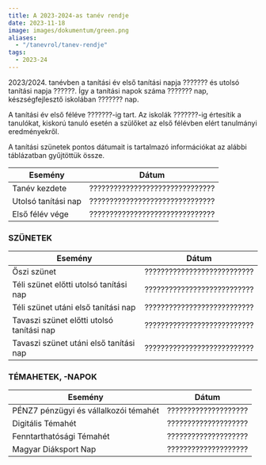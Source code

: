 ```yaml
---
title: A 2023-2024-as tanév rendje
date: 2023-11-18
image: images/dokumentum/green.png
aliases:
  - "/tanevrol/tanev-rendje"
tags:
  - 2023-24
---
```


2023/2024. tanévben a tanítási év első tanítási napja ??????? és utolsó tanítási napja ??????. Így a tanítási napok száma ??????? nap, készségfejlesztő iskolában ??????? nap.

A tanítási év első féléve ???????-ig tart. Az iskolák ???????-ig értesítik a tanulókat, kiskorú tanuló esetén a szülőket az első félévben elért tanulmányi eredményekről.

A tanítási szünetek pontos dátumait is tartalmazó információkat az alábbi táblázatban gyűjtöttük össze.

| Esemény             | Dátum                           |
|---------------------|---------------------------------|
| Tanév kezdete       | ??????????????????????????????? |
| Utolsó tanítási nap | ??????????????????????????????? |
| Első félév vége     | ??????????????????????????????? |

### SZÜNETEK

| Esemény                                   | Dátum                       |
|-------------------------------------------|-----------------------------|
| Őszi szünet                               | ??????????????????????????? |
| Téli szünet előtti utolsó tanítási nap    | ??????????????????????????? |
| Téli szünet utáni első tanítási nap       | ??????????????????????????? |
| Tavaszi szünet előtti utolsó tanítási nap | ??????????????????????????? |
| Tavaszi szünet utáni első tanítási nap    | ??????????????????????????? |

### TÉMAHETEK, -NAPOK

| Esemény                               | Dátum                |
|---------------------------------------|----------------------|
| PÉNZ7 pénzügyi és vállalkozói témahét | ???????????????????? |
| Digitális Témahét                     | ???????????????????? |
| Fenntarthatósági Témahét              | ???????????????????? |
| Magyar Diáksport Nap                  | ???????????????????? |
